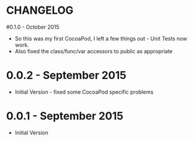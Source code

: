 CHANGELOG
=======

#0.1.0 - October 2015

* So this was my first CocoaPod, I left a few things out - Unit Tests now work.
* Also fixed the class/func/var accessors to public as appropriate

# 0.0.2 - September 2015

* Initial Version - fixed some CocoaPod specific problems

# 0.0.1 - September 2015

* Initial Version 
